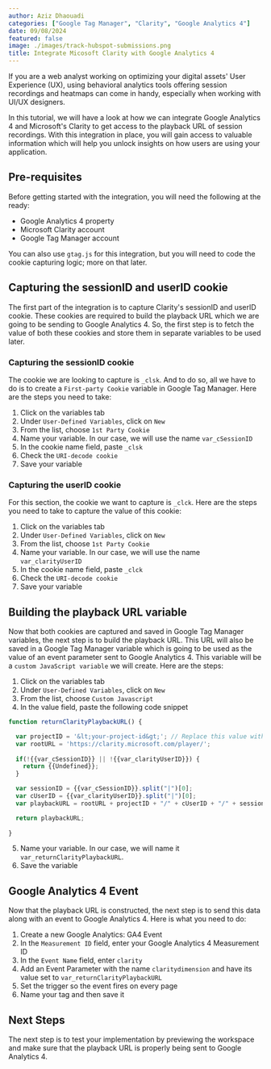```yaml
---
author: Aziz Dhaouadi
categories: ["Google Tag Manager", "Clarity", "Google Analytics 4"]
date: 09/08/2024
featured: false
image: ./images/track-hubspot-submissions.png
title: Integrate Micosoft Clarity with Google Analytics 4
---
```


If you are a web analyst working on optimizing your digital assets' User Experience (UX), using behavioral analytics tools offering session recordings and heatmaps can come in handy, especially when working with UI/UX designers.

In this tutorial, we will have a look at how we can integrate Google Analytics 4 and Microsoft's Clarity to get access to the playback URL of session recordings. With this integration in place, you will gain access to valuable information which will help you unlock insights on how users are using your application.

## Pre-requisites

Before getting started with the integration, you will need the following at the ready:

- Google Analytics 4 property
- Microsoft Clarity account
- Google Tag Manager account

You can also use `gtag.js` for this integration, but you will need to code the cookie capturing logic; more on that later.

## Capturing the sessionID and userID cookie

The first part of the integration is to capture Clarity's sessionID and userID cookie. These cookies are required to build the playback URL which we are going to be sending to Google Analytics 4. So, the first step is to fetch the value of both these cookies and store them in separate variables to be used later.

### Capturing the sessionID cookie

The cookie we are looking to capture is `_clsk`. And to do so, all we have to do is to create a `First-party Cookie` variable in Google Tag Manager. Here are the steps you need to take:

1. Click on the variables tab
2. Under `User-Defined Variables`, click on `New`
3. From the list, choose `1st Party Cookie`
4. Name your variable. In our case, we will use the name `var_cSessionID`
5. In the cookie name field, paste `_clsk`
6. Check the `URI-decode cookie`
7. Save your variable

### Capturing the userID cookie

For this section, the cookie we want to capture is `_clck`. Here are the steps you need to take to capture the value of this cookie:

1. Click on the variables tab
2. Under `User-Defined Variables`, click on `New`
3. From the list, choose `1st Party Cookie`
4. Name your variable. In our case, we will use the name `var_clarityUserID`
5. In the cookie name field, paste `_clck`
6. Check the `URI-decode cookie`
7. Save your variable

## Building the playback URL variable

Now that both cookies are captured and saved in Google Tag Manager variables, the next step is to build the playback URL. This URL will also be saved in a Google Tag Manager variable which is going to be used as the value of an event parameter sent to Google Analytics 4. This variable will be a `custom JavaScript variable` we will create. Here are the steps:

1. Click on the variables tab
2. Under `User-Defined Variables`, click on `New`
3. From the list, choose `Custom Javascript`
4. In the value field, paste the following code snippet

```jsx
function returnClarityPlaybackURL() {

  var projectID = '&lt;your-project-id&gt;'; // Replace this value with your actual Clarity project
  var rootURL = 'https://clarity.microsoft.com/player/';
  
  if(!{{var_cSessionID}} || !{{var_clarityUserID}}) {
    return {{Undefined}};
  }

  var sessionID = {{var_cSessionID}}.split("|")[0];
  var cUserID = {{var_clarityUserID}}.split("|")[0];
  var playbackURL = rootURL + projectID + "/" + cUserID + "/" + sessionID;

  return playbackURL;
  
}
```

5. Name your variable. In our case, we will name it `var_returnClarityPlaybackURL`.
6. Save the variable

## Google Analytics 4 Event

Now that the playback URL is constructed, the next step is to send this data along with an event to Google Analytics 4. Here is what you need to do:

1. Create a new Google Analytics: GA4 Event
2. In the `Measurement ID` field, enter your Google Analytics 4 Measurement ID
3. In the `Event Name` field, enter `clarity`
4. Add an Event Parameter with the name `claritydimension` and have its value set to `var_returnClarityPlaybackURL`
5. Set the trigger so the event fires on every page
6. Name your tag and then save it

## Next Steps

The next step is to test your implementation by previewing the workspace and make sure that the playback URL is properly being sent to Google Analytics 4.